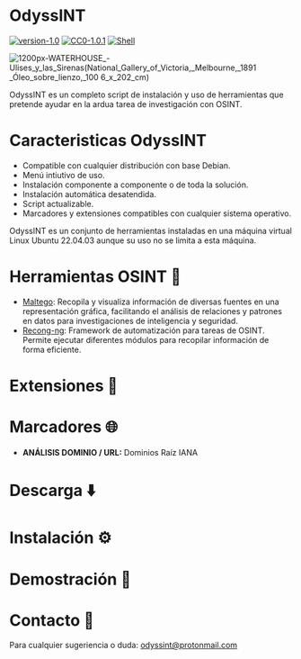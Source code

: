 # OdyssINT 

[![version-1.0](https://img.shields.io/badge/version-1.0-green)](https://github.com/javi-ag/OdyssINT/releases/tag/pre-release)
[![CC0-1.0.1](https://img.shields.io/badge/license-cc0-blue)](https://github.com/javi-ag/OdyssINT/tree/main?tab=CC0-1.0-1-ov-file#)
[![Shell](https://img.shields.io/badge/language-shell-red)](https://img.shields.io/badge/language-shell-red)

![1200px-WATERHOUSE_-_Ulises_y_las_Sirenas_(National_Gallery_of_Victoria,_Melbourne,_1891 _Óleo_sobre_lienzo,_100 6_x_202_cm)](https://github.com/javi-ag/OdyssINT/assets/153739397/b28f54ea-95cf-4b0f-a452-8afa41628b55)

OdyssINT es un completo script de instalación y uso de herramientas que pretende ayudar en la ardua tarea de investigación con OSINT.
# Caracteristicas OdyssINT
- Compatible con cualquier distribución con base Debian.
- Menú intiutivo de uso.
- Instalación componente a componente o de toda la solución.
- Instalación automática desatendida.
- Script actualizable.
- Marcadores y extensiones compatibles con cualquier sistema operativo.


OdyssINT es un conjunto de herramientas instaladas en una máquina virtual Linux Ubuntu 22.04.03 aunque su uso no se limita a esta máquina.

# Herramientas OSINT :diving_mask:
* [Maltego](https://www.maltego.com/): Recopila y visualiza información de diversas fuentes en una representación gráfica, facilitando el análisis de relaciones y patrones en datos para investigaciones de inteligencia y seguridad.
* [Recong-ng](https://github.com/lanmaster53/recon-ng): Framework de automatización para tareas de OSINT. Permite ejecutar diferentes módulos para recopilar información de forma eficiente.



# Extensiones :jigsaw:		

# Marcadores :globe_with_meridians:	

- **ANÁLISIS DOMINIO / URL:** Dominios Raíz IANA 

# Descarga :arrow_down:

# Instalación :gear:	
  
# Demostración :compass:		

# Contacto :incoming_envelope:	
Para cualquier sugeriencia o duda:
odyssint@protonmail.com
